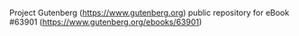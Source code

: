 Project Gutenberg (https://www.gutenberg.org) public repository for eBook #63901 (https://www.gutenberg.org/ebooks/63901)

